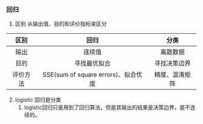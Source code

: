 ### 回归

  1. 区别
从输出值、目的和评价指标来区分

| 区别 | 回归 | 分类 |
| :-: | :-: | :-: |
| 输出 | 连续值 | 离散数据 |
| 目的 | 寻找最优拟合 | 寻找决策边界 |
| 评价方法 | SSE(sum of square errors)、拟合优度 | 精度、混淆矩阵 |

2. logistic 回归是分类
    1. logistic回归只是用到了回归算法，但是其输出的结果是决策边界，是不连续的。
